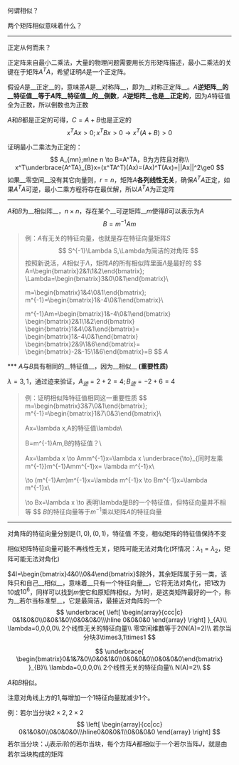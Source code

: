 何谓相似？

两个矩阵相似意味着什么？

---

正定从何而来？

正定阵来自最小二乘法，大量的物理问题需要用长方形矩阵描述，最小二乘法的关键在于矩阵$A^TA$，希望证明$A$是一个正定阵。

假设$A$是__正定__的，意味差$A$是__对称阵__，即为__对称正定阵__。$A$__逆矩阵__的__特征值__等于$A$阵__特征值__的__倒数__，$A$__逆矩阵__也是__正定的__，因为$A$特征值全为正数，所以倒数也为正数

$A$和$B$都是正定的可得，$C=A+B$也是正定的
$$
x^TAx>0;x^TBx>0 \to x^T(A+B)>0
$$


证明最小二乘法为正定的：
$$
A_{mn};m\ne n \to B=A^TA，B为方阵且对称\\
x^T\underbrace{A^TA}_{B}x=(x^TA^T)(Ax)=(Ax)^T(Ax)=||Ax||^2\ge0
$$
如果__零空间__没有其它向量则，$r=n$，矩阵$A$__各列线性无关__，确保$A^TA$正定，如果$A^TA$可逆，最小二乘方程将存在最优解，所以$A^TA$为正定阵

---

$A$和$B$为__相似阵__，$n\times n$，存在某个__可逆矩阵__$m$使得$B$可以表示为$A$ 
$$
B=m^{-1}Am
$$


>
>
>例：$A$有无关的特征向量，也就是存在特征向量矩阵$S$ 
>$$
>S^{-1}\Lambda S,\Lambda为简洁的对角阵
>$$
>按照新说活，$A$相似于$\Lambda$，矩阵$A$的所有相似阵里面$\Lambda$是最好的
>$$
>A=\begin{bmatrix}2&1\\1&2\end{bmatrix};
>\Lambda=\begin{bmatrix}3&0\\0&1\end{bmatrix}\\
>
>m=\begin{bmatrix}1&4\\0&1\end{bmatrix};
>m^{-1}=\begin{bmatrix}1&-4\\0&1\end{bmatrix}\\
>
>m^{-1}Am=\begin{bmatrix}1&-4\\0&1\end{bmatrix}
>\begin{bmatrix}2&1\\1&2\end{bmatrix}
>\begin{bmatrix}1&4\\0&1\end{bmatrix}=
>\begin{bmatrix}1&-4\\0&1\end{bmatrix}
>\begin{bmatrix}2&9\\1&6\end{bmatrix}=
>\begin{bmatrix}-2&-15\\1&6\end{bmatrix}=B
>$$
>$A$



*** $A$与$B$具有相同的__特征值__，因为__相似__    __(重要性质)__

$\lambda=3,1$，通过迹来验证，$A_{迹}=2+2=4;B_{迹}=-2+6=4$  



> 例：证明相似阵特征值相同这一重要性质
> $$
> m=\begin{bmatrix}3&7\\0&1\end{bmatrix};
> m^{-1}=\begin{bmatrix}1&7\\0&3\end{bmatrix}\\
> 
> Ax=\lambda x,A的特征值\lambda\\
> 
> B=m^{-1}Am,B的特征值？\\
> 
> Ax=\lambda x \to Amm^{-1}x=\lambda x 
> \underbrace{\to}_{同时左乘m^{-1}}m^{-1}Amm^{-1}x= \lambda m^{-1}x\\
> 
> \to (m^{-1}Am)m^{-1}x=\lambda m^{-1}x \to Bm^{-1}x=\lambda m^{-1}x\\
> 
> \to Bx=\lambda x \to 表明\lambda是B的一个特征值，但特征向量并不相等
> $$
> $B$的特征向量等于$m^{-1}$乘以矩阵$A$的特征向量
>
>





---

对角阵的特征向量分别是$(1,0),(0,1)$，特征值 不变，相似矩阵的特征值保持不变

相似矩阵特征向量可能不再线性无关，矩阵可能无法对角化(坏情况：$\lambda_1=\lambda_2$，矩阵可能无法对角化)



$4I=\begin{bmatrix}4&0\\0&4\end{bmatrix}$除外，其余矩阵属于另一类，该阵只和自己__相似__，意味着__只有一个特征向量__，它将无法对角化，把1改为$10$或$10^6$，同样可以找到$m$使它和原矩阵相似，为1时，是这类矩阵最好的一个，称为__若尔当标准型__，它是最简洁，最接近对角阵的一个
$$
\underbrace{
    \left[
        \begin{array}{ccc|c}
            0&1&0&0\\0&0&1&0\\0&0&0&0\\\hline 0&0&0&0
        \end{array}
    \right]
}_{A}\\
\lambda=0,0,0,0\\
2个线性无关的特征向量\\
零空间维数等于2(N(A)=2)\\
若尔当分块3\times3,1\times1
$$

$$
\underbrace{
	\begin{bmatrix}0&1&7&0\\0&0&1&0\\0&0&0&0\\0&0&0&0\end{bmatrix}
}_{B}\\
\lambda=0,0,0,0\\
2个线性无关的特征向量\\
N(A)=2\\
$$

$A$和$B$相似。

注意对角线上方的1,每增加一个1特征向量就减少1个。



例：若尔当分块$2\times2,2\times2$
$$
\left[
    \begin{array}{cc|cc}
    	0&1&0&0\\0&0&0&0\\\hline0&0&0&1\\0&0&0&0
    \end{array}
\right]
$$
若尔当分块：$J_i$表示$i$阶的若尔当块，每个方阵$A$都相似于一个若尔当阵$J$，就是由若尔当块构成的矩阵

